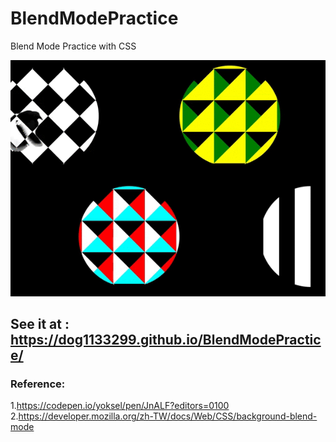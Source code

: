# BlendModePractice
Blend Mode Practice with CSS

![BlendModePractice](src/BlendModePractice.gif)

## See it at : https://dog1133299.github.io/BlendModePractice/

### Reference:

1.https://codepen.io/yoksel/pen/JnALF?editors=0100
2.https://developer.mozilla.org/zh-TW/docs/Web/CSS/background-blend-mode
